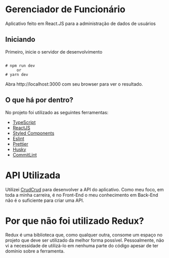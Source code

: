 # Gerenciador de Funcionário
Aplicativo feito em React.JS para a administração de dados de usuários
## Iniciando
Primeiro, inicie o servidor de desenvolvimento


```

# npm run dev
     or
# yarn dev

```

Abra http://localhost:3000 com seu browser para ver o resultado.

## O que há por dentro?

No projeto foi utilizado as seguintes ferramentas: 

- [TypeScript](https://www.typescriptlang.org/)
- [ReactJS](https://reactjs.org/)
- [Styled Components](https://styled-components.com/)
- [Eslint](https://eslint.org/)
- [Prettier](https://prettier.io/)
- [Husky](https://github.com/typicode/husky)
- [CommitLint](https://commitlint.js.org/#/)

# API Utilizada
Utilizei [CrudCrud](https://crudcrud.com/) para desenvolver a API do aplicativo. Como meu foco, em toda a minha carreira, é no Front-End o meu conhecimento em Back-End não é o suficiente para criar uma API.

# Por que não foi utilizado Redux?
Redux é uma biblioteca que, como qualquer outra, consome um espaço no projeto que deve ser utilizado da melhor forma possível. Pessoalmente, não vi a necessidade de utilizá-lo em nenhuma parte do código apesar de ter domínio sobre a ferramenta.
